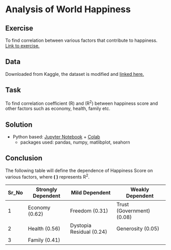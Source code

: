 # Analysis of World Happiness
## Exercise
To find correlation between various factors that contribute to happiness. [Link to exercise.](https://colab.research.google.com/drive/1HVr1d-yg-Z4Dj5x9BLnv-8ja-JdssaLV#scrollTo=-UnwK2nGpciB)

## Data
Downloaded from Kaggle, the dataset is modified and [linked here.](https://github.com/Prashambhuta/my_projects/blob/master/data_analysis/wk1_world_happiness_exercise/data_sets/World_Happiness_2015_2017.csv)

## Task
To find correlation coefficient (R) and (R<sup>2</sup>) between happiness score and other factors such as economy, health, family etc.

## Solution
* Python based: [Jupyter Notebook](https://github.com/Prashambhuta/my_projects/blob/master/data_analysis/wk1_world_happiness_exercise/Prasham's_week1_Happiness_Exercise.ipynb) + [Colab](https://colab.research.google.com/drive/1bn7oXAwqrmHsoJo4fLrb5e8XORcXSy3K)
    * packages used: pandas, numpy, matlibplot, seahorn

## Conclusion
The following table will define the dependence of Happiness Score on various factors, where **( )** represents R<sup>2</sup>. 

|Sr_No | Strongly Dependent | Mild Dependent | Weakly Dependent |
|---|----|----|----|
| 1 | Economy (0.62) | Freedom (0.31) | Trust (Government) (0.08)|
| 2 | Health (0.56) | Dystopia Residual (0.24) | Generosity (0.05)|
| 3 | Family (0.41)
